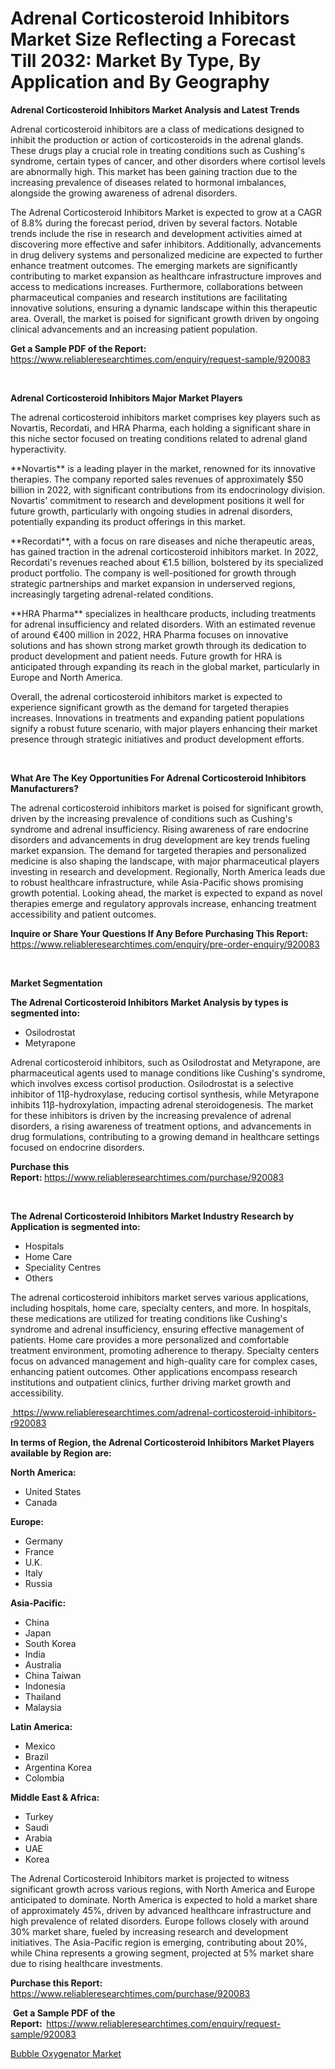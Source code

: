 <p><h1>Adrenal Corticosteroid Inhibitors Market Size Reflecting a Forecast Till 2032: Market By Type, By Application and By Geography</h1></p><p><strong>Adrenal Corticosteroid Inhibitors Market Analysis and Latest Trends</strong></p>
<p><p>Adrenal corticosteroid inhibitors are a class of medications designed to inhibit the production or action of corticosteroids in the adrenal glands. These drugs play a crucial role in treating conditions such as Cushing's syndrome, certain types of cancer, and other disorders where cortisol levels are abnormally high. This market has been gaining traction due to the increasing prevalence of diseases related to hormonal imbalances, alongside the growing awareness of adrenal disorders.</p><p>The Adrenal Corticosteroid Inhibitors Market is expected to grow at a CAGR of 8.8% during the forecast period, driven by several factors. Notable trends include the rise in research and development activities aimed at discovering more effective and safer inhibitors. Additionally, advancements in drug delivery systems and personalized medicine are expected to further enhance treatment outcomes. The emerging markets are significantly contributing to market expansion as healthcare infrastructure improves and access to medications increases. Furthermore, collaborations between pharmaceutical companies and research institutions are facilitating innovative solutions, ensuring a dynamic landscape within this therapeutic area. Overall, the market is poised for significant growth driven by ongoing clinical advancements and an increasing patient population.</p></p>
<p><strong>Get a Sample PDF of the Report:&nbsp;</strong> <a href="https://www.reliableresearchtimes.com/enquiry/request-sample/920083?utm_campaign=3264&utm_medium=2&utm_source=Github&utm_content=ia&utm_term=06032025&utm_id=adrenal-corticosteroid-inhibitors">https://www.reliableresearchtimes.com/enquiry/request-sample/920083</a></p>
<p>&nbsp;</p>
<p><strong>Adrenal Corticosteroid Inhibitors Major Market Players</strong></p>
<p><p>The adrenal corticosteroid inhibitors market comprises key players such as Novartis, Recordati, and HRA Pharma, each holding a significant share in this niche sector focused on treating conditions related to adrenal gland hyperactivity.</p><p>**Novartis** is a leading player in the market, renowned for its innovative therapies. The company reported sales revenues of approximately $50 billion in 2022, with significant contributions from its endocrinology division. Novartis' commitment to research and development positions it well for future growth, particularly with ongoing studies in adrenal disorders, potentially expanding its product offerings in this market.</p><p>**Recordati**, with a focus on rare diseases and niche therapeutic areas, has gained traction in the adrenal corticosteroid inhibitors market. In 2022, Recordati's revenues reached about €1.5 billion, bolstered by its specialized product portfolio. The company is well-positioned for growth through strategic partnerships and market expansion in underserved regions, increasingly targeting adrenal-related conditions.</p><p>**HRA Pharma** specializes in healthcare products, including treatments for adrenal insufficiency and related disorders. With an estimated revenue of around €400 million in 2022, HRA Pharma focuses on innovative solutions and has shown strong market growth through its dedication to product development and patient needs. Future growth for HRA is anticipated through expanding its reach in the global market, particularly in Europe and North America.</p><p>Overall, the adrenal corticosteroid inhibitors market is expected to experience significant growth as the demand for targeted therapies increases. Innovations in treatments and expanding patient populations signify a robust future scenario, with major players enhancing their market presence through strategic initiatives and product development efforts.</p></p>
<p>&nbsp;</p>
<p><strong>What Are The Key Opportunities For Adrenal Corticosteroid Inhibitors Manufacturers?</strong></p>
<p><p>The adrenal corticosteroid inhibitors market is poised for significant growth, driven by the increasing prevalence of conditions such as Cushing's syndrome and adrenal insufficiency. Rising awareness of rare endocrine disorders and advancements in drug development are key trends fueling market expansion. The demand for targeted therapies and personalized medicine is also shaping the landscape, with major pharmaceutical players investing in research and development. Regionally, North America leads due to robust healthcare infrastructure, while Asia-Pacific shows promising growth potential. Looking ahead, the market is expected to expand as novel therapies emerge and regulatory approvals increase, enhancing treatment accessibility and patient outcomes.</p></p>
<p><strong>Inquire or Share Your Questions If Any Before Purchasing This Report:</strong> <a href="https://www.reliableresearchtimes.com/enquiry/pre-order-enquiry/920083?utm_campaign=3264&utm_medium=2&utm_source=Github&utm_content=ia&utm_term=06032025&utm_id=adrenal-corticosteroid-inhibitors">https://www.reliableresearchtimes.com/enquiry/pre-order-enquiry/920083</a></p>
<p>&nbsp;</p>
<p><strong>Market Segmentation</strong></p>
<p><strong>The Adrenal Corticosteroid Inhibitors Market Analysis by types is segmented into:</strong></p>
<p><ul><li>Osilodrostat</li><li>Metyrapone</li></ul></p>
<p><p>Adrenal corticosteroid inhibitors, such as Osilodrostat and Metyrapone, are pharmaceutical agents used to manage conditions like Cushing's syndrome, which involves excess cortisol production. Osilodrostat is a selective inhibitor of 11β-hydroxylase, reducing cortisol synthesis, while Metyrapone inhibits 11β-hydroxylation, impacting adrenal steroidogenesis. The market for these inhibitors is driven by the increasing prevalence of adrenal disorders, a rising awareness of treatment options, and advancements in drug formulations, contributing to a growing demand in healthcare settings focused on endocrine disorders.</p></p>
<p><strong>Purchase this Report:&nbsp;</strong><a href="https://www.reliableresearchtimes.com/purchase/920083?utm_campaign=3264&utm_medium=2&utm_source=Github&utm_content=ia&utm_term=06032025&utm_id=adrenal-corticosteroid-inhibitors">https://www.reliableresearchtimes.com/purchase/920083</a></p>
<p>&nbsp;</p>
<p><strong>The Adrenal Corticosteroid Inhibitors Market Industry Research by Application is segmented into:</strong></p>
<p><ul><li>Hospitals</li><li>Home Care</li><li>Speciality Centres</li><li>Others</li></ul></p>
<p><p>The adrenal corticosteroid inhibitors market serves various applications, including hospitals, home care, specialty centers, and more. In hospitals, these medications are utilized for treating conditions like Cushing's syndrome and adrenal insufficiency, ensuring effective management of patients. Home care provides a more personalized and comfortable treatment environment, promoting adherence to therapy. Specialty centers focus on advanced management and high-quality care for complex cases, enhancing patient outcomes. Other applications encompass research institutions and outpatient clinics, further driving market growth and accessibility.</p></p>
<p><a href="https://www.reliableresearchtimes.com/adrenal-corticosteroid-inhibitors-r920083?utm_campaign=3264&utm_medium=2&utm_source=Github&utm_content=ia&utm_term=06032025&utm_id=adrenal-corticosteroid-inhibitors">&nbsp;https://www.reliableresearchtimes.com/adrenal-corticosteroid-inhibitors-r920083</a></p>
<p><strong>In terms of Region, the Adrenal Corticosteroid Inhibitors Market Players available by Region are:</strong></p>
<p>
    <p> <strong> North America: </strong>
        <ul>
            <li>United States</li>
            <li>Canada</li>
        </ul>
        </p> 
    <p> <strong> Europe: </strong>
        <ul>
            <li>Germany</li>
            <li>France</li>
            <li>U.K.</li>
            <li>Italy</li>
            <li>Russia</li>
        </ul>
        </p> 
    <p> <strong> Asia-Pacific: </strong>
        <ul>
            <li>China</li>
            <li>Japan</li>
            <li>South Korea</li>
            <li>India</li>
            <li>Australia</li>
            <li>China Taiwan</li>
            <li>Indonesia</li>
            <li>Thailand</li>
            <li>Malaysia</li>
        </ul>
        </p> 
    <p> <strong> Latin America: </strong>
        <ul>
            <li>Mexico</li>
            <li>Brazil</li>
            <li>Argentina Korea</li>
            <li>Colombia</li>
        </ul>
        </p> 
    <p> <strong> Middle East & Africa: </strong>
        <ul>
            <li>Turkey</li>
            <li>Saudi</li>
            <li>Arabia</li>
            <li>UAE</li>
            <li>Korea</li>
        </ul>
    </p>
    </p>
<p><p>The Adrenal Corticosteroid Inhibitors market is projected to witness significant growth across various regions, with North America and Europe anticipated to dominate. North America is expected to hold a market share of approximately 45%, driven by advanced healthcare infrastructure and high prevalence of related disorders. Europe follows closely with around 30% market share, fueled by increasing research and development initiatives. The Asia-Pacific region is emerging, contributing about 20%, while China represents a growing segment, projected at 5% market share due to rising healthcare investments.</p></p>
<p><strong>Purchase this Report: </strong><a href="https://www.reliableresearchtimes.com/purchase/920083?utm_campaign=3264&utm_medium=2&utm_source=Github&utm_content=ia&utm_term=06032025&utm_id=adrenal-corticosteroid-inhibitors">https://www.reliableresearchtimes.com/purchase/920083</a></p>
<p>&nbsp;<strong>Get a Sample PDF of the Report:&nbsp;&nbsp;</strong><a href="https://www.reliableresearchtimes.com/enquiry/request-sample/920083?utm_campaign=3264&utm_medium=2&utm_source=Github&utm_content=ia&utm_term=06032025&utm_id=adrenal-corticosteroid-inhibitors">https://www.reliableresearchtimes.com/enquiry/request-sample/920083</a></p>
<p><strong></strong></p>
<p><p><a href="https://github.com/kaddahblejc/Market-Research-Report-List-1/blob/main/bubble-oxygenator-market.md?utm_campaign=3264&utm_medium=2&utm_source=Github&utm_content=ia&utm_term=06032025&utm_id=adrenal-corticosteroid-inhibitors">Bubble Oxygenator Market</a></p></p>